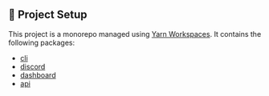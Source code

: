 ## 🎁 Project Setup

This project is a monorepo managed using [Yarn Workspaces](https://classic.yarnpkg.com/en/docs/workspaces/). It contains the following packages:

- [cli](cli.md)
- [discord](discord.md)
- [dashboard](dashboard.md)
- [api](api.md)